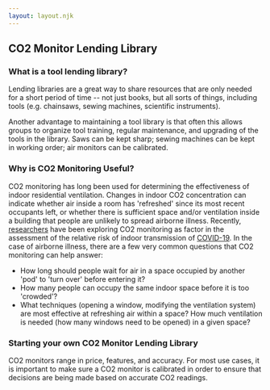 ```yaml
---
layout: layout.njk
---
```


## CO2 Monitor Lending Library

### What is a tool lending library?

Lending libraries are a great way to share resources that are only needed for a short period of time -- not just books, but all sorts of things, including tools (e.g. chainsaws, sewing machines, scientific instruments).

Another advantage to maintaining a tool library is that often this allows groups to organize tool training, regular maintenance, and upgrading of the tools in the library.  Saws can be kept sharp; sewing machines can be kept in working order; air monitors can be calibrated. 

### Why is CO2 Monitoring Useful?

CO2 monitoring has long been used for determining the effectiveness of indoor residential ventilation. Changes in indoor CO2 concentration can indicate whether air inside a room has 'refreshed' since its most recent occupants left, or whether there is sufficient space and/or ventilation inside a building that people are unlikely to spread airborne illness. Recently, [researchers](https://www.medrxiv.org/content/10.1101/2020.09.09.20191676v1.full.pdf) have been exploring CO2 monitoring as factor in the assessment of the relative risk of indoor transmission of [COVID-19](). In the case of airborne illness, there are a few very common questions that CO2 monitoring can help answer:

- How long should people wait for air in a space occupied by another 'pod' to 'turn over' before entering it? 
- How many people can occupy the same indoor space before it is too 'crowded'?
- What techniques (opening a window, modifying the ventilation system) are most effective at refreshing air within a space?  How much ventilation is needed (how many windows need to be opened) in a given space?


### Starting your own CO2 Monitor Lending Library

CO2 monitors range in price, features, and accuracy. For most use cases, it is important to make sure a CO2 monitor is calibrated in order to ensure that decisions are being made based on accurate CO2 readings. 
